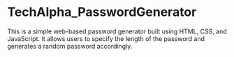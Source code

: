 # TechAlpha_PasswordGenerator
This is a simple web-based password generator built using HTML, CSS, and JavaScript. It allows users to specify the length of the password and generates a random password accordingly.
